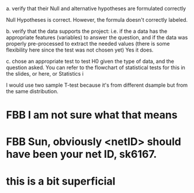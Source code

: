 a. verify that their Null and alternative hypotheses are formulated correctly

Null Hypotheses is correct. However, the formula doesn't correctly labeled.

b. verify that the data supports the project: i.e. if the a data has the appropriate features (variables) to answer the question, and if the data was properly pre-processed to extract the needed values (there is some flexibility here since the test was not chosen yet)
Yes it does.

c. chose an appropriate test to test H0 given the type of data, and the question asked. You can refer to the flowchart of statistical tests for this in the slides, or here, or Statistics i

I would use two sample T-test because it's from different dsample but from the same distribution.
# FBB I am not sure what that means


# FBB Sun, obviously \<netID\> should have been your net ID, sk6167.
# this is a bit superficial 

